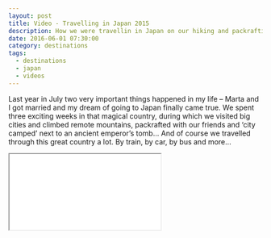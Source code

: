 ```yaml
---
layout: post
title: Video - Travelling in Japan 2015
description: How we were travellin in Japan on our hiking and packrafting trip in 2015.
date: 2016-06-01 07:30:00
category: destinations
tags: 
  - destinations
  - japan
  - videos
---
```

Last year in July two very important things happened in my life – Marta and I got married and my dream of going to Japan finally came true. We spent three exciting weeks in that magical country, during which we visited big cities and climbed remote mountains, packrafted with our friends and ‘city camped’ next to an ancient emperor’s tomb… And of course we travelled through this great country a lot. By train, by car, by bus and more…

<div class="embed-responsive embed-responsive-16by9">
    <iframe class="embed-responsive-item" src="//www.youtube.com/embed/Sfyzet0-9c0"></iframe>
</div>
